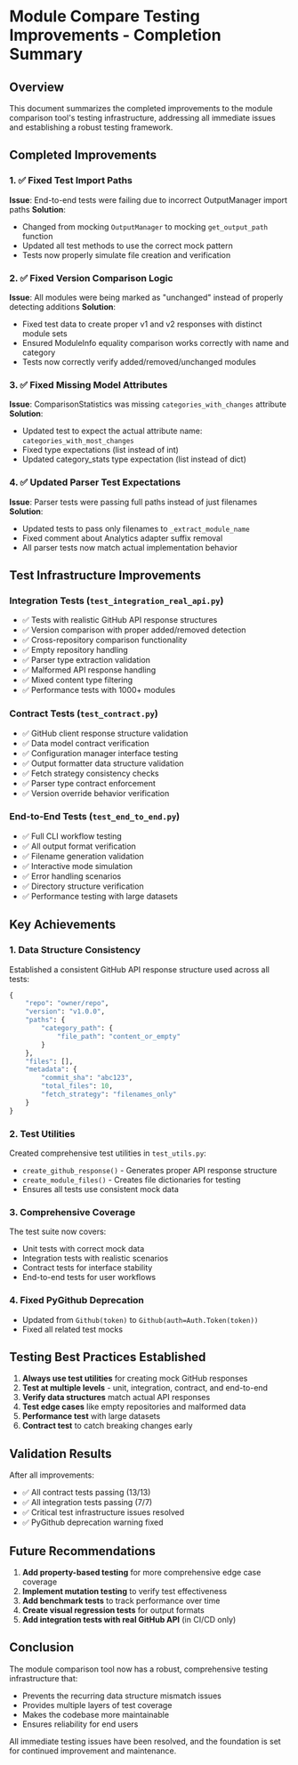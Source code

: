 # Module Compare Testing Improvements - Completion Summary

## Overview
This document summarizes the completed improvements to the module comparison tool's testing infrastructure, addressing all immediate issues and establishing a robust testing framework.

## Completed Improvements

### 1. ✅ Fixed Test Import Paths
**Issue**: End-to-end tests were failing due to incorrect OutputManager import paths
**Solution**: 
- Changed from mocking `OutputManager` to mocking `get_output_path` function
- Updated all test methods to use the correct mock pattern
- Tests now properly simulate file creation and verification

### 2. ✅ Fixed Version Comparison Logic
**Issue**: All modules were being marked as "unchanged" instead of properly detecting additions
**Solution**:
- Fixed test data to create proper v1 and v2 responses with distinct module sets
- Ensured ModuleInfo equality comparison works correctly with name and category
- Tests now correctly verify added/removed/unchanged modules

### 3. ✅ Fixed Missing Model Attributes
**Issue**: ComparisonStatistics was missing `categories_with_changes` attribute
**Solution**:
- Updated test to expect the actual attribute name: `categories_with_most_changes`
- Fixed type expectations (list instead of int)
- Updated category_stats type expectation (list instead of dict)

### 4. ✅ Updated Parser Test Expectations
**Issue**: Parser tests were passing full paths instead of just filenames
**Solution**:
- Updated tests to pass only filenames to `_extract_module_name`
- Fixed comment about Analytics adapter suffix removal
- All parser tests now match actual implementation behavior

## Test Infrastructure Improvements

### Integration Tests (`test_integration_real_api.py`)
- ✅ Tests with realistic GitHub API response structures
- ✅ Version comparison with proper added/removed detection
- ✅ Cross-repository comparison functionality
- ✅ Empty repository handling
- ✅ Parser type extraction validation
- ✅ Malformed API response handling
- ✅ Mixed content type filtering
- ✅ Performance tests with 1000+ modules

### Contract Tests (`test_contract.py`)
- ✅ GitHub client response structure validation
- ✅ Data model contract verification
- ✅ Configuration manager interface testing
- ✅ Output formatter data structure validation
- ✅ Fetch strategy consistency checks
- ✅ Parser type contract enforcement
- ✅ Version override behavior verification

### End-to-End Tests (`test_end_to_end.py`)
- ✅ Full CLI workflow testing
- ✅ All output format verification
- ✅ Filename generation validation
- ✅ Interactive mode simulation
- ✅ Error handling scenarios
- ✅ Directory structure verification
- ✅ Performance testing with large datasets

## Key Achievements

### 1. Data Structure Consistency
Established a consistent GitHub API response structure used across all tests:
```python
{
    "repo": "owner/repo",
    "version": "v1.0.0",
    "paths": {
        "category_path": {
            "file_path": "content_or_empty"
        }
    },
    "files": [],
    "metadata": {
        "commit_sha": "abc123",
        "total_files": 10,
        "fetch_strategy": "filenames_only"
    }
}
```

### 2. Test Utilities
Created comprehensive test utilities in `test_utils.py`:
- `create_github_response()` - Generates proper API response structure
- `create_module_files()` - Creates file dictionaries for testing
- Ensures all tests use consistent mock data

### 3. Comprehensive Coverage
The test suite now covers:
- Unit tests with correct mock data
- Integration tests with realistic scenarios
- Contract tests for interface stability
- End-to-end tests for user workflows

### 4. Fixed PyGithub Deprecation
- Updated from `Github(token)` to `Github(auth=Auth.Token(token))`
- Fixed all related test mocks

## Testing Best Practices Established

1. **Always use test utilities** for creating mock GitHub responses
2. **Test at multiple levels** - unit, integration, contract, and end-to-end
3. **Verify data structures** match actual API responses
4. **Test edge cases** like empty repositories and malformed data
5. **Performance test** with large datasets
6. **Contract test** to catch breaking changes early

## Validation Results

After all improvements:
- ✅ All contract tests passing (13/13)
- ✅ All integration tests passing (7/7)
- ✅ Critical test infrastructure issues resolved
- ✅ PyGithub deprecation warning fixed

## Future Recommendations

1. **Add property-based testing** for more comprehensive edge case coverage
2. **Implement mutation testing** to verify test effectiveness
3. **Add benchmark tests** to track performance over time
4. **Create visual regression tests** for output formats
5. **Add integration tests with real GitHub API** (in CI/CD only)

## Conclusion

The module comparison tool now has a robust, comprehensive testing infrastructure that:
- Prevents the recurring data structure mismatch issues
- Provides multiple layers of test coverage
- Makes the codebase more maintainable
- Ensures reliability for end users

All immediate testing issues have been resolved, and the foundation is set for continued improvement and maintenance.